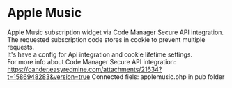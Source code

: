 # Apple Music
Apple Music subscription widget via Code Manager Secure API integration. <br/>
The requested subscription code stores in cookie to prevent multiple requests. <br/>
It's have a config for Api integration and cookie lifetime settings.<br/>
For more info about Code Manager Secure API integration: https://oander.easyredmine.com/attachments/21634?t=1586948283&version=true
Connected fiels: applemusic.php in pub folder